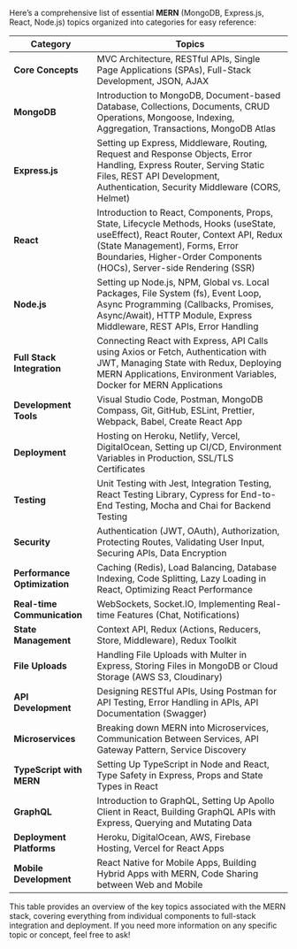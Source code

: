 Here’s a comprehensive list of essential **MERN** (MongoDB, Express.js, React, Node.js) topics organized into categories for easy reference:

| **Category**                     | **Topics**                                                              |
|----------------------------------|-------------------------------------------------------------------------|
| **Core Concepts**                | MVC Architecture, RESTful APIs, Single Page Applications (SPAs), Full-Stack Development, JSON, AJAX |
| **MongoDB**                      | Introduction to MongoDB, Document-based Database, Collections, Documents, CRUD Operations, Mongoose, Indexing, Aggregation, Transactions, MongoDB Atlas |
| **Express.js**                   | Setting up Express, Middleware, Routing, Request and Response Objects, Error Handling, Express Router, Serving Static Files, REST API Development, Authentication, Security Middleware (CORS, Helmet) |
| **React**                        | Introduction to React, Components, Props, State, Lifecycle Methods, Hooks (useState, useEffect), React Router, Context API, Redux (State Management), Forms, Error Boundaries, Higher-Order Components (HOCs), Server-side Rendering (SSR) |
| **Node.js**                      | Setting up Node.js, NPM, Global vs. Local Packages, File System (fs), Event Loop, Async Programming (Callbacks, Promises, Async/Await), HTTP Module, Express Middleware, REST APIs, Error Handling |
| **Full Stack Integration**       | Connecting React with Express, API Calls using Axios or Fetch, Authentication with JWT, Managing State with Redux, Deploying MERN Applications, Environment Variables, Docker for MERN Applications |
| **Development Tools**            | Visual Studio Code, Postman, MongoDB Compass, Git, GitHub, ESLint, Prettier, Webpack, Babel, Create React App |
| **Deployment**                   | Hosting on Heroku, Netlify, Vercel, DigitalOcean, Setting up CI/CD, Environment Variables in Production, SSL/TLS Certificates |
| **Testing**                      | Unit Testing with Jest, Integration Testing, React Testing Library, Cypress for End-to-End Testing, Mocha and Chai for Backend Testing |
| **Security**                     | Authentication (JWT, OAuth), Authorization, Protecting Routes, Validating User Input, Securing APIs, Data Encryption |
| **Performance Optimization**     | Caching (Redis), Load Balancing, Database Indexing, Code Splitting, Lazy Loading in React, Optimizing React Performance |
| **Real-time Communication**      | WebSockets, Socket.IO, Implementing Real-time Features (Chat, Notifications) |
| **State Management**             | Context API, Redux (Actions, Reducers, Store, Middleware), Redux Toolkit |
| **File Uploads**                 | Handling File Uploads with Multer in Express, Storing Files in MongoDB or Cloud Storage (AWS S3, Cloudinary) |
| **API Development**              | Designing RESTful APIs, Using Postman for API Testing, Error Handling in APIs, API Documentation (Swagger) |
| **Microservices**                | Breaking down MERN into Microservices, Communication Between Services, API Gateway Pattern, Service Discovery |
| **TypeScript with MERN**         | Setting Up TypeScript in Node and React, Type Safety in Express, Props and State Types in React |
| **GraphQL**                      | Introduction to GraphQL, Setting Up Apollo Client in React, Building GraphQL APIs with Express, Querying and Mutating Data |
| **Deployment Platforms**         | Heroku, DigitalOcean, AWS, Firebase Hosting, Vercel for React Apps |
| **Mobile Development**           | React Native for Mobile Apps, Building Hybrid Apps with MERN, Code Sharing between Web and Mobile |

This table provides an overview of the key topics associated with the MERN stack, covering everything from individual components to full-stack integration and deployment. If you need more information on any specific topic or concept, feel free to ask!
